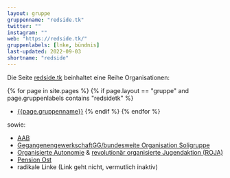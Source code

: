 ```yaml
---
layout: gruppe
gruppenname: "redside.tk"
twitter: ""
instagram: ""
web: "https://redside.tk/"
gruppenlabels: [lnke, bündnis]
last-updated: 2022-09-03
shortname: "redside"
---
```


Die Seite [redside.tk](https://redside.tk) beinhaltet eine Reihe Organisationen:

{% for page in site.pages %}
{% if page.layout == "gruppe" and page.gruppenlabels contains "redsidetk" %}
 - [{{page.gruppenname}}]({{page.url}})
{% endif %}
{% endfor %}

sowie:
 - [AAB](https://www.redside.tk/antifaschistisches-aktionsbundnis/)
 - [GegangenengewerkschaftGG/bundesweite Organisation Soligruppe](https://www.redside.tk/ggbo-nbg/)
 - [Organisierte Autonomie](https://www.redside.tk/organisierte-autonomie/) & [revolutionär organisierte Jugendaktion (ROJA)](https://www.redside.tk/revolutionar-organisierte-jugendaktion/)
 - [Pension Ost](https://www.redside.tk/pension-ost/)
 - radikale Linke (Link geht nicht, vermutlich inaktiv)
